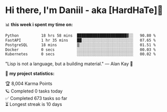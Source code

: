 # Hi there, I'm Daniil - aka [HardHaTe]👋 
📊 **this week i spent my time on:**
<!--START_SECTION:waka-->

```txt
Python          18 hrs 58 mins  ██████████████████████▓░░   90.80 %
FastAPI         1 hr 35 mins    ██░░░░░░░░░░░░░░░░░░░░░░░   07.65 %
PostgreSQL      18 mins         ▒░░░░░░░░░░░░░░░░░░░░░░░░   01.51 %
Docker          0 secs          ░░░░░░░░░░░░░░░░░░░░░░░░░   00.03 %
Kubernetes      0 secs          ░░░░░░░░░░░░░░░░░░░░░░░░░   00.02 %
```

<!--END_SECTION:waka-->

"Lisp is not a language, but a building material." — Alan Kay 🦾

🚧 **my project statistics:**
<!-- TODO-IST:START -->
🏆  8,004 Karma Points           
🪐  Completed 0 tasks today           
✅  Completed 673 tasks so far           
⏳  Longest streak is 10 days
<!-- TODO-IST:END -->

